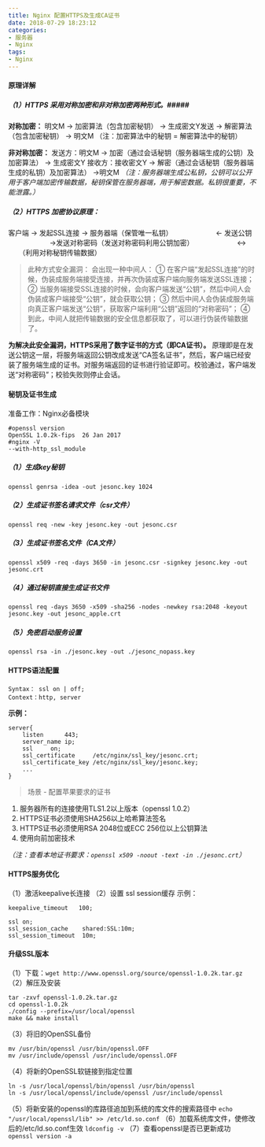 ```yaml
---
title: Nginx 配置HTTPS及生成CA证书
date: 2018-07-29 18:23:12
categories:
- 服务器
- Nginx
tags:
- Nginx
---
```

#### 原理详解 ####
##### （1）HTTPS 采用对称加密和非对称加密两种形式。##### 
**对称加密：**
明文M -> 加密算法（包含加密秘钥） -> 生成密文Y发送 -> 解密算法（包含加密秘钥） -> 明文M
（注：加密算法中的秘钥 = 解密算法中的秘钥）

**非对称加密：**
发送方：明文M -> 加密（通过会话秘钥（服务器端生成的公钥）及加密算法） -> 生成密文Y
接收方：接收密文Y -> 解密（通过会话秘钥（服务器端生成的私钥）及加密算法） ->明文M
*（注：服务器端生成公私钥，公钥可以公开用于客户端加密传输数据，秘钥保管在服务器端，用于解密数据。私钥很重要，不能泄露。）*
<!--more-->
##### （2）HTTPS 加密协议原理： #####
客户端		-> 发起SSL连接		-> 服务器端（保管唯一私钥）
　　　　　　<- 发送公钥         
　　　　　　->发送对称密码（发送对称密码利用公钥加密）
　　　　　　<->
　　（利用对称秘钥传输数据） 

>此种方式安全漏洞：
会出现一种中间人：
① 在客户端“发起SSL连接”的时候，伪装成服务端接受连接，并再次伪装成客户端向服务端发送SSL连接；
② 当服务端接受SSL连接的时候，会向客户端发送“公钥”，然后中间人会伪装成客户端接受“公钥”，就会获取公钥；
③ 然后中间人会伪装成服务端向真正客户端发送“公钥”，获取客户端利用“公钥”返回的“对称密码”；
④ 到此，中间人就把传输数据的安全信息都获取了，可以进行伪装传输数据了。

**为解决此安全漏洞，HTTPS采用了数字证书的方式（即CA证书）。**
原理即是在发送公钥这一层，将服务端返回公钥改成发送“CA签名证书”，然后，客户端已经安装了服务端生成的证书。对服务端返回的证书进行验证即可。校验通过，客户端发送“对称密码”；校验失败则停止会话。


#### 秘钥及证书生成 ####
准备工作：Nginx必备模块
```
#openssl version
OpenSSL 1.0.2k-fips  26 Jan 2017
#nginx -V
--with-http_ssl_module
```

##### （1）生成key秘钥 #####
`openssl genrsa -idea -out jesonc.key 1024`

##### （2）生成证书签名请求文件（csr文件） ##### 
`openssl req -new -key jesonc.key -out jesonc.csr`

##### （3）生成证书签名文件（CA文件） ##### 
`openssl x509 -req -days 3650 -in jesonc.csr -signkey jesonc.key -out jesonc.crt`

##### （4）通过秘钥直接生成证书文件 ##### 
`openssl req -days 3650 -x509 -sha256 -nodes -newkey rsa:2048 -keyout jesonc.key -out jesonc_apple.crt`

##### （5）免密启动服务设置 ##### 
`openssl rsa -in ./jesonc.key -out ./jesonc_nopass.key`


#### HTTPS语法配置 ####
```
Syntax： ssl on | off;
Context：http, server
```

**示例：**
```
server{
	listen		443;
	server_name ip;
	ssl 	on;
	ssl_certificate 	/etc/nginx/ssl_key/jesonc.crt;
	ssl_certificate_key	/etc/nginx/ssl_key/jesonc.key;
	...
}
```

>场景 - 配置苹果要求的证书
1. 服务器所有的连接使用TLS1.2以上版本（openssl 1.0.2）
2. HTTPS证书必须使用SHA256以上哈希算法签名
3. HTTPS证书必须使用RSA 2048位或ECC 256位以上公钥算法
4. 使用向前加密技术

*（注：查看本地证书要求：`openssl x509 -noout -text -in ./jesonc.crt`）*


#### HTTPS服务优化 ####
（1）激活keepalive长连接
（2）设置 ssl session缓存
示例：
```
keepalive_timeout	100;

ssl on;
ssl_session_cache    shared:SSL:10m;
ssl_session_timeout  10m;
```

#### 升级SSL版本 ####
（1）下载：`wget http://www.openssl.org/source/openssl-1.0.2k.tar.gz`
（2）解压及安装
```
tar -zxvf openssl-1.0.2k.tar.gz
cd openssl-1.0.2k
./config --prefix=/usr/local/openssl
make && make install
```
（3）将旧的OpenSSL备份
```
mv /usr/bin/openssl /usr/bin/openssl.OFF
mv /usr/include/openssl /usr/include/openssl.OFF
```
（4）将新的OpenSSL软链接到指定位置
```
ln -s /usr/local/openssl/bin/openssl /usr/bin/openssl
ln -s /usr/local/openssl/include/openssl /usr/include/openssl
```
（5）将新安装的openssl的库路径追加到系统的库文件的搜索路径中
`echo "/usr/local/openssl/lib" >> /etc/ld.so.conf`
（6）加载系统库文件，使修改后的/etc/ld.so.conf生效 
`ldconfig -v`
（7）查看openssl是否已更新成功
`openssl version -a`